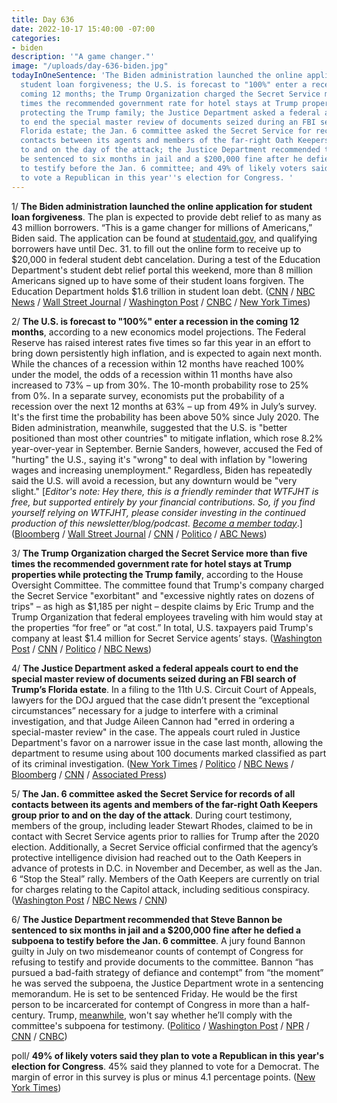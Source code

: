 ```yaml
---
title: Day 636
date: 2022-10-17 15:40:00 -07:00
categories:
- biden
description: '"A game changer."'
image: "/uploads/day-636-biden.jpg"
todayInOneSentence: 'The Biden administration launched the online application for
  student loan forgiveness; the U.S. is forecast to "100%" enter a recession in the
  coming 12 months; the Trump Organization charged the Secret Service more than five
  times the recommended government rate for hotel stays at Trump properties while
  protecting the Trump family; the Justice Department asked a federal appeals court
  to end the special master review of documents seized during an FBI search of Trump’s
  Florida estate; the Jan. 6 committee asked the Secret Service for records of all
  contacts between its agents and members of the far-right Oath Keepers group prior
  to and on the day of the attack; the Justice Department recommended that Steve Bannon
  be sentenced to six months in jail and a $200,000 fine after he defied a subpoena
  to testify before the Jan. 6 committee; and 49% of likely voters said they plan
  to vote a Republican in this year''s election for Congress. '
---
```


1/ **The Biden administration launched the online application for student loan forgiveness**. The plan is expected to provide debt relief to as many as 43 million borrowers. “This is a game changer for millions of Americans,” Biden said. The application can be found at [studentaid.gov](https://studentaid.gov/), and qualifying borrowers have until Dec. 31. to fill out the online form to receive up to $20,000 in federal student debt cancelation. During a test of the Education Department's student debt relief portal this weekend, more than 8 million Americans signed up to have some of their student loans forgiven. The Education Department holds $1.6 trillion in student loan debt. ([CNN](https://www.cnn.com/2022/10/17/politics/biden-student-loan-forgiveness-launch/index.html) / [NBC News](https://www.nbcnews.com/politics/biden-administration-officially-opens-application-student-debt-cancela-rcna52612) / [Wall Street Journal](https://www.wsj.com/articles/biden-administration-launches-application-portal-for-student-loan-forgiveness-11666037285?mod=hp_listb_pos2) / [Washington Post](https://www.washingtonpost.com/politics/2022/10/17/debates-georgia-ohio-utah-biden-hearing-aids/#link-ZJFA5ITPPNHT3GODAK2LVIXCPY) / [CNBC](https://www.cnbc.com/2022/10/17/student-loan-forgiveness-application-officially-launches.html) / [New York Times](https://www.nytimes.com/2022/10/17/business/student-loans-cancel-debt-applications.html))

2/ **The U.S. is forecast to "100%" enter a recession in the coming 12 months**, according to a new economics model projections. The Federal Reserve has raised interest rates five times so far this year in an effort to bring down persistently high inflation, and is expected to again next month. While the chances of a recession within 12 months have reached 100% under the model, the odds of a recession within 11 months have also increased to 73% – up from 30%. The 10-month probability rose to 25% from 0%. In a separate survey, economists put the probability of a recession over the next 12 months at 63% – up from 49% in July’s survey. It's the first time the probability has been above 50% since July 2020. The Biden administration, meanwhile, suggested that the U.S. is "better positioned than most other countries" to mitigate inflation, which rose 8.2% year-over-year in September. Bernie Sanders, however, accused the Fed of "hurting" the U.S., saying it's "wrong" to deal with inflation by "lowering wages and increasing unemployment." Regardless, Biden has repeatedly said the U.S. will avoid a recession, but any downturn would be "very slight." \[*Editor's note: Hey there, this is a friendly reminder that WTFJHT is free, but supported entirely by your financial contributions. So, if you find yourself relying on WTFJHT, please consider investing in the continued production of this newsletter/blog/podcast. [Become a member today](https://whatthefuckjusthappenedtoday.com/membership/)*.\] ([Bloomberg](https://www.bloomberg.com/news/articles/2022-10-17/forecast-for-us-recession-within-year-hits-100-in-blow-to-biden?srnd=premium-canada&sref=MIBMEEoj) / [Wall Street Journal](https://www.wsj.com/articles/economists-now-expect-a-recession-job-losses-by-next-year-11665859869) / [CNN](https://www.cnn.com/2022/10/16/politics/cecilia-rouse-inflation-energy-food-costs/index.html) / [Politico](https://www.politico.com/news/2022/10/16/fed-hurting-economy-bernie-sanders-00061992) / [ABC News](https://abcnews.go.com/Politics/recession-inevitable-buttigieg-touts-supply-chain-focus/story?id=91553539))

3/ **The Trump Organization charged the Secret Service more than five times the recommended government rate for hotel stays at Trump properties while protecting the Trump family**, according to the House Oversight Committee. The committee found that Trump's company charged the Secret Service "exorbitant" and "excessive nightly rates on dozens of trips" – as high as $1,185 per night – despite claims by Eric Trump and the Trump Organization that federal employees traveling with him would stay at the properties “for free” or “at cost.” In total, U.S. taxpayers paid Trump's company at least $1.4 million for Secret Service agents’ stays. ([Washington Post](https://www.washingtonpost.com/nation/2022/10/17/trump-secret-service-hotel-rates-records/) / [CNN](https://www.cnn.com/2022/10/17/politics/trump-secret-service-hotel-rates/index.html) / [Politico](https://www.politico.com/news/2022/10/17/trump-organization-excessively-charged-secret-service-for-hotel-stays-house-panel-00062101) / [NBC News](https://www.nbcnews.com/politics/donald-trump/trump-organization-charged-secret-service-much-1185-night-stay-trump-d-rcna52521))

4/ **The Justice Department asked a federal appeals court to end the special master review of documents seized during an FBI search of Trump’s Florida estate**. In a filing to the 11th U.S. Circuit Court of Appeals, lawyers for the DOJ argued that the case didn’t present the “exceptional circumstances” necessary for a judge to interfere with a criminal investigation, and that Judge Aileen Cannon had "erred in ordering a special-master review" in the case. The appeals court ruled in Justice Department's favor on a narrower issue in the case last month, allowing the department to resume using about 100 documents marked classified as part of its criminal investigation. ([New York Times](https://www.nytimes.com/2022/10/14/us/appeal-special-master-trump.html) / [Politico](https://www.politico.com/news/2022/10/14/doj-special-master-documents-cannon-00061953) / [NBC News](https://www.nbcnews.com/politics/justice-department/justice-department-appeals-appointment-special-master-mar-lago-documen-rcna52367) / [Bloomberg](https://www.bloomberg.com/news/articles/2022-10-14/doj-urges-court-to-halt-trump-special-master-in-mar-a-lago-case?sref=MIBMEEoj) / [CNN](https://www.cnn.com/2022/10/14/politics/mar-a-lago-department-of-justice-appeal/) / [Associated Press](https://apnews.com/article/donald-trump-mar-a-lago-government-and-politics-0f3ba9b523fb39bcf6d4325970020c2f))

5/ **The Jan. 6 committee asked the Secret Service for records of all contacts between its agents and members of the far-right Oath Keepers group prior to and on the day of the attack**. During court testimony, members of the group, including leader Stewart Rhodes, claimed to be in contact with Secret Service agents prior to rallies for Trump after the 2020 election. Additionally, a Secret Service official confirmed that the agency’s protective intelligence division had reached out to the Oath Keepers in advance of protests in D.C. in November and December, as well as the Jan. 6 “Stop the Steal” rally. Members of the Oath Keepers are currently on trial for charges relating to the Capitol attack, including seditious conspiracy. ([Washington Post](https://www.washingtonpost.com/dc-md-va/2022/10/12/oath-keepers-secret-service-trial/) / [NBC News](https://www.nbcnews.com/politics/congress/congress-asks-secret-service-account-contacts-oath-keepers-jan-6-2021-rcna52295) / [CNN](https://www.cnn.com/2022/10/15/politics/january-6-secret-service-oath-keepers/index.html))

6/ **The Justice Department recommended that Steve Bannon be sentenced to six months in jail and a $200,000 fine after he defied a subpoena to testify before the Jan. 6 committee**. A jury found Bannon guilty in July on two misdemeanor counts of contempt of Congress for refusing to testify and provide documents to the committee. Bannon “has pursued a bad-faith strategy of defiance and contempt” from “the moment” he was served the subpoena, the Justice Department wrote in a sentencing memorandum. He is set to be sentenced Friday. He would be the first person to be incarcerated for contempt of Congress in more than a half-century. Trump, [meanwhile](https://www.politico.com/news/2022/10/14/trump-testify-letter-jan-6-committee-00061859), won't say whether he’ll comply with the committee's subpoena for testimony. ([Politico](https://www.politico.com/news/2022/10/17/doj-recommends-six-month-jail-term-for-bannon-00062059) / [Washington Post](https://www.washingtonpost.com/dc-md-va/2022/10/17/bannon-jail-contempt-congress-jan6/) / [NPR](https://www.npr.org/2022/10/17/1129468478/steve-bannon-doj-subpoena-jan-6-trial) / [CNN](https://www.cnn.com/2022/10/17/politics/steve-bannon-sentencing/index.html) / [CNBC](https://www.cnbc.com/2022/10/17/steve-bannon-contempt-case-doj-seeks-6-months-in-jail-for-trump-ally.html))

poll/ **49% of likely voters said they plan to vote a Republican in this year's election for Congress**. 45% said they planned to vote for a Democrat. The margin of error in this survey is plus or minus 4.1 percentage points. ([New York Times](https://www.nytimes.com/2022/10/17/us/politics/republicans-economy-nyt-siena-poll.html))